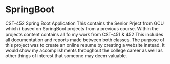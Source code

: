 # SpringBoot
CST-452 Spring Boot Application
This contains the Senior Prject from GCU which i based on SpringBoot projects from a previous course. 
Within the projects content contains all fo my work from CST-451 & 452
This includes all documentation and reports made between both classes.
The purpose of this project was to create an online resume by creating a website instead. It would show my accomplishments throughout the college career as well as other things of interest that someone may deem valuable.
